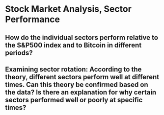 # Stock Market Analysis, Sector Performance

## How do the individual sectors perform relative to the S&P500 index and to Bitcoin in different periods?

## Examining sector rotation: According to the theory, different sectors perform well at different times. Can this theory be confirmed based on the data? Is there an explanation for why certain sectors performed well or poorly at specific times?

